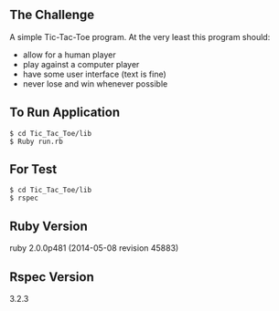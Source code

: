## The Challenge

A simple Tic-Tac-Toe program. At the very least this program should:

- allow for a human player
- play against a computer player
- have some user interface (text is fine)
- never lose and win whenever possible


## To Run Application
```
$ cd Tic_Tac_Toe/lib
$ Ruby run.rb
```
## For Test
```
$ cd Tic_Tac_Toe/lib
$ rspec
```

## Ruby Version

ruby 2.0.0p481 (2014-05-08 revision 45883)

## Rspec Version

  3.2.3